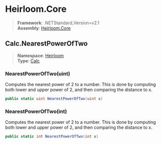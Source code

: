# Heirloom.Core

> **Framework**: .NETStandard,Version=v2.1  
> **Assembly**: [Heirloom.Core][0]  

## Calc.NearestPowerOfTwo

> **Namespace**: [Heirloom][0]  
> **Type**: [Calc][1]  

### NearestPowerOfTwo(uint)

Computes the nearest power of 2 to a number. This is done by computing both lower and upper power of 2, and then comparing the distance to x.

```cs
public static uint NearestPowerOfTwo(uint x)
```

### NearestPowerOfTwo(int)

Computes the nearest power of 2 to a number. This is done by computing both lower and upper power of 2, and then comparing the distance to x.

```cs
public static int NearestPowerOfTwo(int x)
```

[0]: ../Heirloom.Core.md
[1]: Heirloom.Calc.md
